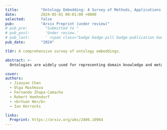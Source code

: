 ```yaml
---
title:          "Ontology Embedding: A Survey of Methods, Applications and Resources"
date:           2024-05-01 00:01:00 +0800
selected:       false
pub:            "Arxiv Preprint (under review)"
# pub_pre:        "Submitted to "
# pub_post:       'Under review.'
# pub_last:       ' <span class="badge badge-pill badge-publication badge-success">Poster</span>'
pub_date:       "2024"

tldr: A comprehensive survey of ontology embeddings.

abstract: >-
  Ontologies are widely used for representing domain knowledge and meta data, playing an increasingly important role in Information Systems, the Semantic Web, Bioinformatics and many other domains. However, logical reasoning that ontologies can directly support are quite limited in learning, approximation and prediction. One straightforward solution is to integrate statistical analysis and machine learning. To this end, automatically learning vector representation for knowledge of an ontology i.e., ontology embedding has been widely investigated in recent years. Numerous papers have been published on ontology embedding, but a lack of systematic reviews hinders researchers from gaining a comprehensive understanding of this field. To bridge this gap, we write this survey paper, which first introduces different kinds of semantics of ontologies, and formally defines ontology embedding from the perspectives of both mathematics and machine learning, as well as its property of faithfulness. Based on this, it systematically categorises and analyses a relatively complete set of over 80 papers, according to the ontologies and semantics that they aim at, and their technical solutions including geometric modeling, sequence modeling and graph propagation. This survey also introduces the applications of ontology embedding in ontology engineering, machine learning augmentation and life sciences, presents a new library mOWL, and discusses the challenges and future directions.

cover: 
authors:
  - Jiaoyan Chen
  - Olga Mashkova
  - Fernando Zhapa-Camacho
  - Robert Hoehndorf
  - <b>Yuan He</b>
  - Ian Horrocks

links:
  Preprint: https://arxiv.org/abs/2406.10964
---
```

